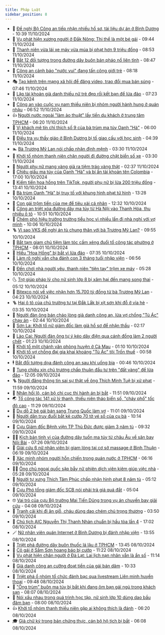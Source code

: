 ```yaml
---
title: Pháp Luật
sidebar_position: 8
---
```


<!-- dantri-phap-luat:START -->
- 🌊 [Đề nghị Bộ Công an tiếp nhận nhiều hồ sơ, tài liệu dự án ở Bình Dương](https://dantri.com.vn/xa-hoi/de-nghi-bo-cong-an-tiep-nhan-nhieu-ho-so-tai-lieu-du-an-o-binh-duong-20241011173208011.htm) - 10:39 11/10/2024
- 🐲 [Vụ phát hiện xương người ở Đắk Nông: Thi thể là một bé gái](https://dantri.com.vn/phap-luat/vu-phat-hien-xuong-nguoi-o-dak-nong-thi-the-la-mot-be-gai-20241011161623932.htm) - 09:44 11/10/2024
- 🌁 [Thanh niên vừa lái xe máy vừa múa bị phạt hơn 9 triệu đồng](https://dantri.com.vn/phap-luat/thanh-nien-vua-lai-xe-may-vua-mua-bi-phat-hon-9-trieu-dong-20241011153344054.htm) - 08:53 11/10/2024
- 🎃 [Bắt 12 đối tượng trong đường dây buôn bán pháo nổ liên tỉnh](https://dantri.com.vn/phap-luat/bat-12-doi-tuong-trong-duong-day-buon-ban-phao-no-lien-tinh-20241011152749472.htm) - 08:47 11/10/2024
- 🦅 [Công an cảnh báo &quot;nước vui&quot; đang tấn công giới trẻ](https://dantri.com.vn/phap-luat/cong-an-canh-bao-nuoc-vui-dang-tan-cong-gioi-tre-20241011145851144.htm) - 08:18 11/10/2024
- 🎭 [Tạo kênh trên mạng xã hội để đăng video, trao đổi mua bán súng](https://dantri.com.vn/phap-luat/tao-kenh-tren-mang-xa-hoi-de-dang-video-trao-doi-mua-ban-sung-20241011142822912.htm) - 07:46 11/10/2024
- 🤗 [Lập tài khoản giả danh thiếu nữ trẻ đẹp rồi kết bạn để lừa đảo](https://dantri.com.vn/phap-luat/lap-tai-khoan-gia-danh-thieu-nu-tre-dep-roi-ket-ban-de-lua-dao-20241011124341405.htm) - 07:23 11/10/2024
- 🚀 [Công an vào cuộc vụ nam thiếu niên bị nhóm người hành hung ở quán nhậu](https://dantri.com.vn/phap-luat/cong-an-vao-cuoc-vu-nam-thieu-nien-bi-nhom-nguoi-hanh-hung-o-quan-nhau-20241011130652670.htm) - 06:52 11/10/2024
- 👍 [Người nước ngoài &quot;làm ảo thuật&quot; lấy tiền du khách ở trung tâm TPHCM](https://dantri.com.vn/phap-luat/nguoi-nuoc-ngoai-lam-ao-thuat-lay-tien-du-khach-o-trung-tam-tphcm-20241011125115095.htm) - 06:20 11/10/2024
- 🧐 [Vị khách mê tín chỉ thích số 9 của bà trùm ma túy Oanh &quot;Hà&quot;](https://dantri.com.vn/phap-luat/vi-khach-me-tin-chi-thich-so-9-cua-ba-trum-ma-tuy-oanh-ha-20241010215306148.htm) - 06:00 11/10/2024
- 🫶 [Điều tra vụ thầy giáo ở Bình Dương bị tố giao cấu với học sinh](https://dantri.com.vn/phap-luat/dieu-tra-vu-thay-giao-o-binh-duong-bi-to-giao-cau-voi-hoc-sinh-20241011113004717.htm) - 04:39 11/10/2024
- 🏊 [Bà Trương Mỹ Lan nói chấp nhận định mệnh](https://dantri.com.vn/phap-luat/ba-truong-my-lan-noi-chap-nhan-dinh-menh-20241011100030332.htm) - 03:30 11/10/2024
- 🌋 [Khởi tố nhóm thanh niên chặn người đi đường chặt biển số xe](https://dantri.com.vn/phap-luat/khoi-to-nhom-thanh-nien-chan-nguoi-di-duong-chat-bien-so-xe-20241011101339867.htm) - 03:30 11/10/2024
- 👹 [Người phụ nữ mang vàng giả ra tiệm tráo vàng thật](https://dantri.com.vn/phap-luat/nguoi-phu-nu-mang-vang-gia-ra-tiem-trao-vang-that-20241011083900394.htm) - 02:37 11/10/2024
- 🫣 [Chiêu giấu ma túy của Oanh &quot;Hà&quot; và bí ẩn tài khoản tên Colombia](https://dantri.com.vn/phap-luat/chieu-giau-ma-tuy-cua-oanh-ha-va-bi-an-tai-khoan-ten-colombia-20241010211422451.htm) - 17:00 10/10/2024
- 🎃 [Kiếm tiền hoa hồng trên TikTok, người phụ nữ bị lừa 200 triệu đồng](https://dantri.com.vn/phap-luat/kiem-tien-hoa-hong-tren-tiktok-nguoi-phu-nu-bi-lua-200-trieu-dong-20241010203441907.htm) - 13:41 10/10/2024
- 🌝 [Bà trùm Oanh &quot;Hà&quot; bị truy tố với khung hình phạt tử hình](https://dantri.com.vn/phap-luat/ba-trum-oanh-ha-bi-truy-to-voi-khung-hinh-phat-tu-hinh-20241010202227805.htm) - 13:28 10/10/2024
- 🚀 [Con gái trộm tiền của mẹ để tiêu xài cá nhân](https://dantri.com.vn/phap-luat/con-gai-trom-tien-cua-me-de-tieu-xai-ca-nhan-20241010185009269.htm) - 12:32 10/10/2024
- 🥷 [Công an triệt xóa đường dây ma túy từ Hà Nội vào Thanh Hóa, thu nhiều ô tô](https://dantri.com.vn/phap-luat/cong-an-triet-xoa-duong-day-ma-tuy-tu-ha-noi-vao-thanh-hoa-thu-nhieu-o-to-20241010172340185.htm) - 10:51 10/10/2024
- 👺 [Chém phó hiệu trưởng trường tiểu học vì nhiều lần đi nhà nghỉ với vợ mình](https://dantri.com.vn/phap-luat/chem-pho-hieu-truong-truong-tieu-hoc-vi-nhieu-lan-di-nha-nghi-voi-vo-minh-20241010165219457.htm) - 10:06 10/10/2024
- 🪜 [Vì sao VKS đề nghị án tù chung thân với bà Trương Mỹ Lan?](https://dantri.com.vn/phap-luat/vi-sao-vks-de-nghi-an-tu-chung-than-voi-ba-truong-my-lan-20241010163256313.htm) - 09:55 10/10/2024
- 🦄 [Bắt tạm giam chủ tiệm làm tóc cầm xẻng đuổi tổ công tác phường ở TPHCM](https://dantri.com.vn/phap-luat/bat-tam-giam-chu-tiem-lam-toc-cam-xeng-duoi-to-cong-tac-phuong-o-tphcm-20241010141539151.htm) - 08:01 10/10/2024
- 🦍 [Hiếu &quot;Hoa Hồng&quot; bị bắt vì lừa đảo](https://dantri.com.vn/phap-luat/hieu-hoa-hong-bi-bat-vi-lua-dao-20241010143037317.htm) - 07:35 10/10/2024
- 🌁 [Làm rõ nghi vấn cha đánh con 3 tháng tuổi nhập viện](https://dantri.com.vn/phap-luat/lam-ro-nghi-van-cha-danh-con-3-thang-tuoi-nhap-vien-20241010133334876.htm) - 06:56 10/10/2024
- 💯 [Đến chơi nhà người yêu, thanh niên &quot;tiện tay&quot; trộm xe máy](https://dantri.com.vn/phap-luat/den-choi-nha-nguoi-yeu-thanh-nien-tien-tay-trom-xe-may-20241010121830090.htm) - 05:28 10/10/2024
- 🌜 [Trợ giúp pháp lý cho nữ sinh lớp 8 bị xâm hại đến mang song thai](https://dantri.com.vn/phap-luat/tro-giup-phap-ly-cho-nu-sinh-lop-8-bi-xam-hai-den-mang-song-thai-20241010115958901.htm) - 05:12 10/10/2024
- 👹 [Bitexco nói về việc nhận hơn 15.700 tỷ đồng từ bà Trương Mỹ Lan](https://dantri.com.vn/phap-luat/bitexco-noi-ve-viec-nhan-hon-15700-ty-dong-tu-ba-truong-my-lan-20241010103806765.htm) - 04:23 10/10/2024
- 🪜 [Hai ô tô của chủ trường tư tại Đắk Lắk bị xịt sơn khi đỗ ở vỉa hè](https://dantri.com.vn/phap-luat/hai-o-to-cua-chu-truong-tu-tai-dak-lak-bi-xit-son-khi-do-o-via-he-20241010100854759.htm) - 03:35 10/10/2024
- 🦩 [Người đàn ông bán cháo lòng giả danh công an, lừa vợ chồng &quot;Tú Ác&quot; chạy án](https://dantri.com.vn/phap-luat/nguoi-dan-ong-ban-chao-long-gia-danh-cong-an-lua-vo-chong-tu-ac-chay-an-20241010090632750.htm) - 02:44 10/10/2024
- 💂 [Sơn La: Khởi tố nữ giám đốc làm giả hồ sơ để nhận thầu](https://dantri.com.vn/phap-luat/son-la-khoi-to-nu-giam-doc-lam-gia-ho-so-de-nhan-thau-20241010083240544.htm) - 02:17 10/10/2024
- 💃 [Lào Cai: Người đàn ông tự ý kéo dây điện qua cánh đồng làm 2 người chết](https://dantri.com.vn/phap-luat/lao-cai-nguoi-dan-ong-tu-y-keo-day-dien-qua-canh-dong-lam-2-nguoi-chet-20241010081919599.htm) - 01:23 10/10/2024
- 🧐 [Khởi tố một chánh văn phòng huyện ở Cà Mau](https://dantri.com.vn/phap-luat/khoi-to-mot-chanh-van-phong-huyen-o-ca-mau-20241010074447385.htm) - 01:10 10/10/2024
- 🤗 [Khởi tố vợ chồng đại gia khai khoáng &quot;Tú Ác&quot; tội Trốn thuế](https://dantri.com.vn/phap-luat/khoi-to-vo-chong-dai-gia-khai-khoang-tu-ac-toi-tron-thue-20241010074502615.htm) - 00:58 10/10/2024
- 🕴 [Bắt đối tượng dọa đánh công an sau khi uống bia](https://dantri.com.vn/phap-luat/bat-doi-tuong-doa-danh-cong-an-sau-khi-uong-bia-20241010070903730.htm) - 00:46 10/10/2024
- 🐎 [Tung chiêu xin chủ trương chấp thuận đầu tư trên &quot;đất vàng&quot; để lừa đảo](https://dantri.com.vn/phap-luat/tung-chieu-xin-chu-truong-chap-thuan-dau-tu-tren-dat-vang-de-lua-dao-20241009175429327.htm) - 12:05 09/10/2024
- 🪜 [Người đăng thông tin sai sự thật về ông Thích Minh Tuệ bị xử phạt](https://dantri.com.vn/phap-luat/nguoi-dang-thong-tin-sai-su-that-ve-ong-thich-minh-tue-bi-xu-phat-20241009174601013.htm) - 11:59 09/10/2024
- 🤭 [Nhận hối lộ, cán bộ chi cục thi hành án bị bắt](https://dantri.com.vn/phap-luat/nhan-hoi-lo-can-bo-chi-cuc-thi-hanh-an-bi-bat-20241009174105848.htm) - 11:51 09/10/2024
- 🌏 [Tổ công tác 141 xử lý thanh, thiếu niên tháo biển số, &quot;cháy phố&quot; tốc độ cao](https://dantri.com.vn/phap-luat/to-cong-tac-141-xu-ly-thanh-thieu-nien-thao-bien-so-chay-pho-toc-do-cao-20241008235707504.htm) - 11:29 09/10/2024
- 🎃 [Dụ dỗ 2 bé gái bán sang Trung Quốc làm vợ](https://dantri.com.vn/phap-luat/du-do-2-be-gai-ban-sang-trung-quoc-lam-vo-20241009174252249.htm) - 11:01 09/10/2024
- 🗽 [Người dân truy đuổi bắt kẻ cướp 70 tờ vé số của cụ bà](https://dantri.com.vn/phap-luat/nguoi-dan-truy-duoi-bat-ke-cuop-70-to-ve-so-cua-cu-ba-20241009163329434.htm) - 10:14 09/10/2024
- 🌁 [Cựu Giám đốc Bệnh viện TP Thủ Đức được giảm 3 năm tù](https://dantri.com.vn/phap-luat/cuu-giam-doc-benh-vien-tp-thu-duc-duoc-giam-3-nam-tu-20241009161533355.htm) - 09:32 09/10/2024
- 🧑‍💻 [Kịch bản tinh vi của đường dây tuồn ma túy từ châu Âu về sân bay Nội Bài](https://dantri.com.vn/phap-luat/kich-ban-tinh-vi-cua-duong-day-tuon-ma-tuy-tu-chau-au-ve-san-bay-noi-bai-20241009141922813.htm) - 07:26 09/10/2024
- 🌮 [Giải cứu 6 nữ nhân viên bị giam lỏng tại cơ sở massage ở Bình Thuận](https://dantri.com.vn/phap-luat/giai-cuu-6-nu-nhan-vien-bi-giam-long-tai-co-so-massage-o-binh-thuan-20241009124627235.htm) - 06:19 09/10/2024
- 🤗 [Xác minh nhóm người hỗn chiến trong quán nước ở TPHCM](https://dantri.com.vn/phap-luat/xac-minh-nhom-nguoi-hon-chien-trong-quan-nuoc-o-tphcm-20241009114425792.htm) - 06:16 09/10/2024
- 👨‍🏫 [Ông chủ ngoại quốc sập bẫy nữ phiên dịch viên kiêm giúp việc nhà](https://dantri.com.vn/phap-luat/ong-chu-ngoai-quoc-sap-bay-nu-phien-dich-vien-kiem-giup-viec-nha-20241009120543091.htm) - 05:28 09/10/2024
- 🎉 [Người tự xưng Thích Tâm Phúc chấp nhận hình phạt 8 năm tù](https://dantri.com.vn/phap-luat/nguoi-tu-xung-thich-tam-phuc-chap-nhan-hinh-phat-8-nam-tu-20241009113912964.htm) - 05:12 09/10/2024
- 🤗 [Cựu Phó tổng giám đốc SCB nói phải trả giá quá đắt](https://dantri.com.vn/phap-luat/cuu-pho-tong-giam-doc-scb-noi-phai-tra-gia-qua-dat-20241009112457572.htm) - 05:04 09/10/2024
- 🤓 [Vai trò của cựu Bộ trưởng Mai Tiến Dũng trong vụ án chuyến bay giải cứu](https://dantri.com.vn/phap-luat/vai-tro-cua-cuu-bo-truong-mai-tien-dung-trong-vu-an-chuyen-bay-giai-cuu-20241008232317510.htm) - 04:08 09/10/2024
- 👹 [Tranh cãi khi đi ăn giỗ, cháu dùng dao chém chú trọng thương](https://dantri.com.vn/phap-luat/tranh-cai-khi-di-an-gio-chau-dung-dao-chem-chu-trong-thuong-20241009093306426.htm) - 03:50 09/10/2024
- 🐘 [Chủ tịch AIC Nguyễn Thị Thanh Nhàn chuẩn bị hầu tòa lần 4](https://dantri.com.vn/phap-luat/chu-tich-aic-nguyen-thi-thanh-nhan-chuan-bi-hau-toa-lan-4-20241008172010218.htm) - 17:02 08/10/2024
- 🪄 [Nữ nhân viên quán Internet ở Bình Dương bị đánh nhập viện](https://dantri.com.vn/phap-luat/nu-nhan-vien-quan-internet-o-binh-duong-bi-danh-nhap-vien-20241008192510295.htm) - 13:55 08/10/2024
- 💄 [Triệt phá đường dây buôn thuốc lá lậu ở TPHCM](https://dantri.com.vn/phap-luat/triet-pha-duong-day-buon-thuoc-la-lau-o-tphcm-20241008192505842.htm) - 13:45 08/10/2024
- 🐎 [Cô gái ở Sầm Sơn hoang báo bị cướp](https://dantri.com.vn/phap-luat/co-gai-o-sam-son-hoang-bao-bi-cuop-20241008180938096.htm) - 11:22 08/10/2024
- 💯 [Vụ phát hiện chân người ở Đà Lạt: Lai lịch nạn nhân vẫn là ẩn số](https://dantri.com.vn/phap-luat/vu-phat-hien-chan-nguoi-o-da-lat-lai-lich-nan-nhan-van-la-an-so-20241008174735613.htm) - 11:14 08/10/2024
- 💯 [Giả danh công an cưỡng đoạt tiền của gái bán dâm](https://dantri.com.vn/phap-luat/gia-danh-cong-an-cuong-doat-tien-cua-gai-ban-dam-20241008171501535.htm) - 10:33 08/10/2024
- 🌈 [Triệt phá ổ nhóm tổ chức đánh bạc qua livestream Liên minh huyền thoại](https://dantri.com.vn/phap-luat/triet-pha-o-nhom-to-chuc-danh-bac-qua-livestream-lien-minh-huyen-thoai-20241008162924928.htm) - 09:48 08/10/2024
- 🧠 [&quot;Ông trùm&quot; buôn ma túy bị bắt khi đang ôm bạn gái ngủ trong khách sạn](https://dantri.com.vn/phap-luat/ong-trum-buon-ma-tuy-bi-bat-khi-dang-om-ban-gai-ngu-trong-khach-san-20241008145236133.htm) - 08:07 08/10/2024
- 🌈 [Nói xấu nhau trong quá trình học tập, nữ sinh lớp 10 dùng dao bầu đâm bạn](https://dantri.com.vn/phap-luat/noi-xau-nhau-trong-qua-trinh-hoc-tap-nu-sinh-lop-10-dung-dao-bau-dam-ban-20241008142602638.htm) - 08:00 08/10/2024
- 👍 [Khởi tố nhóm thanh thiếu niên gặp ai không thích là đánh](https://dantri.com.vn/phap-luat/khoi-to-nhom-thanh-thieu-nien-gap-ai-khong-thich-la-danh-20241008130519341.htm) - 06:20 08/10/2024
- 🎓 [Giả chữ ký trong bản chứng thực, cán bộ hộ tịch bị bắt](https://dantri.com.vn/phap-luat/gia-chu-ky-trong-ban-chung-thuc-can-bo-ho-tich-bi-bat-20241008122722498.htm) - 06:08 08/10/2024<!-- dantri-phap-luat:END -->

